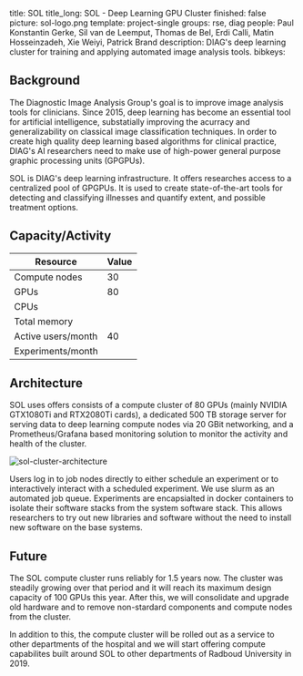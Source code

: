 title: SOL
title_long: SOL - Deep Learning GPU Cluster
finished: false
picture: sol-logo.png
template: project-single
groups: rse, diag
people: Paul Konstantin Gerke, Sil van de Leemput, Thomas de Bel, Erdi Calli, Matin Hosseinzadeh, Xie Weiyi, Patrick Brand
description: DIAG's deep learning cluster for training and applying automated image analysis tools.
bibkeys: 

## Background

The Diagnostic Image Analysis Group's goal is to improve image analysis tools
for clinicians. Since 2015, deep learning has become an essential tool for 
artificial intelligence, substatially improving the acurracy and generalizability 
on classical image classification techniques. In order to create high quality 
deep learning based algorithms for clinical practice, DIAG's AI researchers 
need to make use of high-power general purpose graphic processing units (GPGPUs).

SOL is DIAG's deep learning infrastructure. It offers researches access to 
a centralized pool of GPGPUs. It is used to create state-of-the-art tools
for detecting and classifying illnesses and quantify extent, and possible
treatment options.

## Capacity/Activity

| Resource               | Value                         |
| ---------------------- | ----------------------------- |
| Compute nodes          | 30                            |
| GPUs                   | 80                            |
| CPUs                   |                               |
| Total memory           |                               |
| Active users/month     | 40                            |
| Experiments/month      |                               |

## Architecture

SOL uses offers consists of a compute cluster of 80 GPUs (mainly NVIDIA GTX1080Ti
and RTX2080Ti cards), a dedicated 500 TB storage server for serving data to
deep learning compute nodes via 20 GBit networking, and a Prometheus/Grafana
based monitoring solution to monitor the activity and health of the cluster. 

![sol-cluster-architecture]({filename}/images/projects/sol-architecture.png "SOL's architecture overview")

Users log in to job nodes directly to either schedule an experiment or to
interactively interact with a scheduled experiment. We use slurm as an automated
job queue. Experiments are encapsialted in docker containers to isolate their 
software stacks from the system software stack. This allows researchers to try
out new libraries and software without the need to install new software on the
base systems.

## Future

The SOL compute cluster runs reliably for 1.5 years now. The cluster was 
steadily growing over that period and it will reach its maximum design capacity
of 100 GPUs this year. After this, we will consolidate and upgrade old hardware
and to remove non-stardard components and compute nodes from the cluster.

In addition to this, the compute cluster will be rolled out as a service to 
other departments of the hospital and we will start offering compute capabilites
built around SOL to other departments of Radboud University in 2019.

